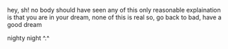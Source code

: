 hey, sh!
no body should have seen any of this
only reasonable explaination is that you are in your dream, none of this is real
so, go back to bad, have a good dream

nighty night  ^.^
